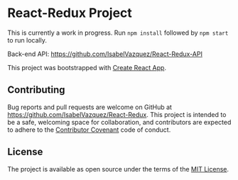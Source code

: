# React-Redux Project
This is currently a work in progress. Run `npm install` followed by `npm start` to run locally.

Back-end API: https://github.com/IsabelVazquez/React-Redux-API

This project was bootstrapped with [Create React App](https://github.com/facebookincubator/create-react-app).

## Contributing

Bug reports and pull requests are welcome on GitHub at https://github.com/IsabelVazquez/React-Redux. This project is intended to be a safe, welcoming space for collaboration, and contributors are expected to adhere to the [Contributor Covenant](contributor-covenant.org) code of conduct.

## License

The project is available as open source under the terms of the [MIT License](http://opensource.org/licenses/MIT).
